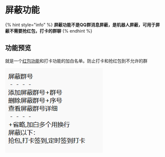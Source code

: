 # 屏蔽功能

{% hint style="info" %}
**屏蔽功能不是QQ群消息屏蔽，是机器人屏蔽，可用于屏蔽不需要抢红包，打卡的群聊**
{% endhint %}

## **功能预览**

就是一个[红包功能](hong-bao-gong-neng.md)和打卡功能的加白名单。防止打卡和抢红包到不允许的群

![](<../.gitbook/assets/image (24).png>)
